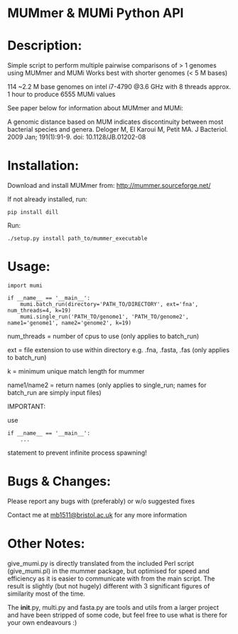 # MUMmer & MUMi Python API

# Description:

Simple script to perform multiple pairwise comparisons of > 1 genomes using MUMmer and MUMi
Works best with shorter genomes (< 5 M bases)

114 ~2.2 M base genomes on intel i7-4790 @3.6 GHz with 8 threads approx. 1 hour to produce 6555
MUMi values

See paper below for information about MUMmer and MUMi:

A genomic distance based on MUM indicates discontinuity between most bacterial species and genera. 
Deloger M, El Karoui M, Petit MA. J Bacteriol. 2009 Jan; 191(1):91-9. doi: 10.1128/JB.01202-08

# Installation:

Download and install MUMmer from: http://mummer.sourceforge.net/
	
If not already installed, run:

	pip install dill

Run:

	./setup.py install path_to/mummer_executable


# Usage:

	import mumi

	if __name__ == '__main__':
		mumi.batch_run(directory='PATH_TO/DIRECTORY', ext='fna', num_threads=4, k=19)
		mumi.single_run('PATH_TO/genome1', 'PATH_TO/genome2', name1='genome1', name2='genome2', k=19)

num_threads = number of cpus to use (only applies to batch_run)

ext = file extension to use within directory e.g. .fna, .fasta, .fas (only applies to batch_run)

k = minimum unique match length for mummer

name1/name2 = return names (only applies to single_run; names for batch_run are simply input files)

IMPORTANT:

use 

	if __name__ == '__main__':
		...

statement to prevent infinite process spawning!
	
# Bugs & Changes:

Please report any bugs with (preferably) or w/o suggested fixes

Contact me at mb1511@bristol.ac.uk for any more information
	
# Other Notes:
	
give_mumi.py is directly translated from the included Perl script (give_mumi.pl) in the mummer 
package, but optimised for speed and efficiency as it is easier to communicate with from the
main script. The result is slightly (but not hugely) different with 3 significant figures of
similarity most of the time.

The __init__.py, multi.py and fasta.py are tools and utils from a larger project and have been 
stripped of some code, but feel free to use what is there for your own endeavours :)
